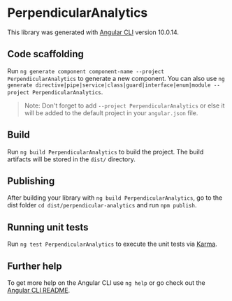 # PerpendicularAnalytics

This library was generated with [Angular CLI](https://github.com/angular/angular-cli) version 10.0.14.

## Code scaffolding

Run `ng generate component component-name --project PerpendicularAnalytics` to generate a new component. You can also use `ng generate directive|pipe|service|class|guard|interface|enum|module --project PerpendicularAnalytics`.
> Note: Don't forget to add `--project PerpendicularAnalytics` or else it will be added to the default project in your `angular.json` file. 

## Build

Run `ng build PerpendicularAnalytics` to build the project. The build artifacts will be stored in the `dist/` directory.

## Publishing

After building your library with `ng build PerpendicularAnalytics`, go to the dist folder `cd dist/perpendicular-analytics` and run `npm publish`.

## Running unit tests

Run `ng test PerpendicularAnalytics` to execute the unit tests via [Karma](https://karma-runner.github.io).

## Further help

To get more help on the Angular CLI use `ng help` or go check out the [Angular CLI README](https://github.com/angular/angular-cli/blob/master/README.md).
